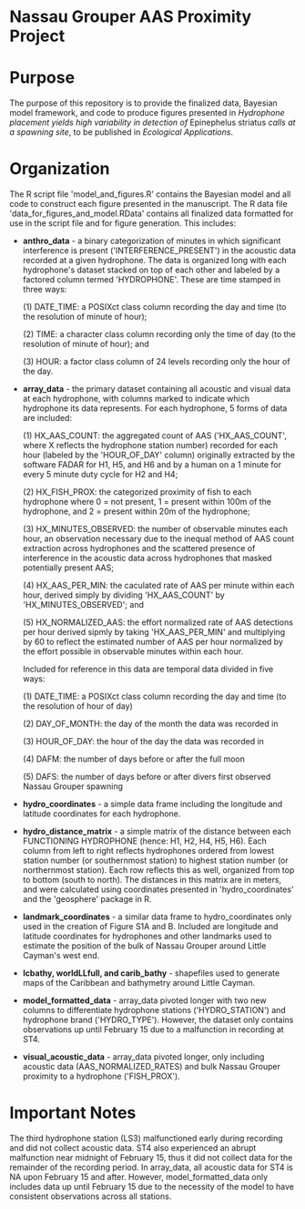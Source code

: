 # Nassau Grouper AAS Proximity Project

# Purpose
The purpose of this repository is to provide the finalized data, Bayesian model framework, and code to produce figures presented in _Hydrophone placement yields high variability in detection of_ Epinephelus striatus _calls at a spawning site_, to be published in _Ecological Applications_. 

# Organization
The R script file 'model_and_figures.R' contains the Bayesian model and all code to construct each figure presented in the manuscript. The R data file 'data_for_figures_and_model.RData' contains all finalized data formatted for use in the script file and for figure generation. This includes:
  - **anthro_data** - a binary categorization of minutes in which significant interference is present ('INTERFERENCE_PRESENT') in the acoustic data recorded at a given hydrophone. The data is organized long with each hydrophone's dataset stacked on top of each other and labeled by a factored column termed 'HYDROPHONE'. These are time stamped in three ways:

    (1) DATE_TIME: a POSIXct class column recording the day and time (to the resolution of minute of hour);

    (2) TIME: a character class column recording only the time of day (to the resolution of minute of hour); and

    (3) HOUR: a factor class column of 24 levels recording only the hour of the day.
  - **array_data** - the primary dataset containing all acoustic and visual data at each hydrophone, with columns marked to indicate which hydrophone its data represents. For each hydrophone, 5 forms of data are included:

    (1) HX_AAS_COUNT: the aggregated count of AAS ('HX_AAS_COUNT', where X reflects the hydrophone station number) recorded for each hour (labeled by the 'HOUR_OF_DAY' column) originally extracted by the software FADAR for H1, H5, and H6 and by a human on a 1 minute for every 5 minute duty cycle for H2 and H4;

    (2) HX_FISH_PROX: the categorized proximity of fish to each hydrophone where 0 = not present, 1 = present within 100m of the hydrophone, and 2 = present within 20m of the hydrophone;

    (3) HX_MINUTES_OBSERVED: the number of observable minutes each hour, an observation necessary due to the inequal method of AAS count extraction across hydrophones and the scattered presence of interference in the acoustic data across hydrophones that masked potentially present AAS;

    (4) HX_AAS_PER_MIN: the caculated rate of AAS per minute within each hour, derived simply by dividing 'HX_AAS_COUNT' by 'HX_MINUTES_OBSERVED'; and

    (5) HX_NORMALIZED_AAS: the effort normalized rate of AAS detections per hour derived sipmly by taking 'HX_AAS_PER_MIN' and multiplying by 60 to reflect the estimated number of AAS per hour normalized by the effort possible in observable minutes within each hour.

    Included for reference in this data are temporal data divided in five ways:

    (1) DATE_TIME: a POSIXct class column recording the day and time (to the resolution of hour of day)

    (2) DAY_OF_MONTH: the day of the month the data was recorded in

    (3) HOUR_OF_DAY: the hour of the day the data was recorded in

    (4) DAFM: the number of days before or after the full moon

    (5) DAFS: the number of days before or after divers first observed Nassau Grouper spawning
  - **hydro_coordinates** - a simple data frame including the longitude and latitude coordinates for each hydrophone.
  - **hydro_distance_matrix** - a simple matrix of the distance between each FUNCTIONING HYDROPHONE (hence: H1, H2, H4, H5, H6). Each column from left to right reflects hydrophones ordered from lowest station number (or southernmost station) to highest station number (or northernmost station). Each row reflects this as well, organized from top to bottom (south to north). The distances in this matrix are in meters, and were calculated using coordinates presented in 'hydro_coordinates' and the 'geosphere' package in R.
  - **landmark_coordinates** - a similar data frame to hydro_coordinates only used in the creation of Figure S1A and B. Included are longitude and latitude coordinates for hydrophones and other landmarks used to estimate the position of the bulk of Nassau Grouper around Little Cayman's west end.
  - **lcbathy, worldLLfull, and carib_bathy** - shapefiles used to generate maps of the Caribbean and bathymetry around Little Cayman.
  - **model_formatted_data** - array_data pivoted longer with two new columns to differentiate hydrophone stations ('HYDRO_STATION') and hydrophone brand ('HYDRO_TYPE'). However, the dataset only contains observations up until February 15 due to a malfunction in recording at ST4.  
  - **visual_acoustic_data** - array_data pivoted longer, only including acoustic data (AAS_NORMALIZED_RATES) and bulk Nassau Grouper proximity to a hydrophone ('FISH_PROX').

# Important Notes
The third hydrophone station (LS3) malfunctioned early during recording and did not collect acoustic data. ST4 also experienced an abrupt malfunction near midnight of February 15, thus it did not collect data for the remainder of the recording period. In array_data, all acoustic data for ST4 is NA upon February 15 and after. However, model_formatted_data only includes data up until February 15 due to the necessity of the model to have consistent observations across all stations. 
